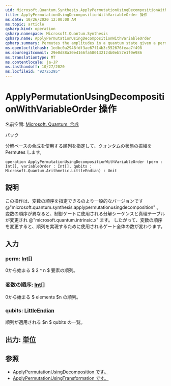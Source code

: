 ```yaml
---
uid: Microsoft.Quantum.Synthesis.ApplyPermutationUsingDecompositionWithVariableOrder
title: ApplyPermutationUsingDecompositionWithVariableOrder 操作
ms.date: 10/26/2020 12:00:00 AM
ms.topic: article
qsharp.kind: operation
qsharp.namespace: Microsoft.Quantum.Synthesis
qsharp.name: ApplyPermutationUsingDecompositionWithVariableOrder
qsharp.summary: Permutes the amplitudes in a quantum state given a permutation using decomposition-based synthesis.
ms.openlocfilehash: 1edbc0a2948fdf3ae67f14b3c552676feaa7f498
ms.sourcegitcommit: 29e0d88a30e4166fa580132124b0eb57e1f0e986
ms.translationtype: MT
ms.contentlocale: ja-JP
ms.lasthandoff: 10/27/2020
ms.locfileid: "92725295"
---
```

# <a name="applypermutationusingdecompositionwithvariableorder-operation"></a>ApplyPermutationUsingDecompositionWithVariableOrder 操作

名前空間: [Microsoft. Quantum. 合成](xref:Microsoft.Quantum.Synthesis)

パック [](https://nuget.org/packages/)


分解ベースの合成を使用する順列を指定して、クォンタムの状態の振幅を Permutes します。

```qsharp
operation ApplyPermutationUsingDecompositionWithVariableOrder (perm : Int[], variableOrder : Int[], qubits : Microsoft.Quantum.Arithmetic.LittleEndian) : Unit
```


## <a name="description"></a>説明

この操作は、変数の順序を指定できるのより一般的なバージョンです @"microsoft.quantum.synthesis.applypermutationusingdecomposition" 。 変数の順序が異なると、制御ゲートに使用される分解シーケンスと真理テーブルが変更され @"microsoft.quantum.intrinsic.x" ます。  したがって、変数の順序を変更すると、順列を実現するために使用されるゲート全体の数が変わります。

## <a name="input"></a>入力

### <a name="perm--int"></a>perm: [Int](xref:microsoft.quantum.lang-ref.int)[]

0から始まる $ 2 ^ n $ 要素の順列。


### <a name="variableorder--int"></a>変数の順序: [Int](xref:microsoft.quantum.lang-ref.int)[]

0から始まる $ elements $n の順列。


### <a name="qubits--littleendian"></a>qubits: [LittleEndian](xref:Microsoft.Quantum.Arithmetic.LittleEndian)

順列が適用される $n $ qubits の一覧。



## <a name="output--unit"></a>出力: [単位](xref:microsoft.quantum.lang-ref.unit)



## <a name="see-also"></a>参照

- [ApplyPermutationUsingDecomposition です。](xref:Microsoft.Quantum.Synthesis.ApplyPermutationUsingDecomposition)
- [ApplyPermutationUsingTransformation です。](xref:Microsoft.Quantum.Synthesis.ApplyPermutationUsingTransformation)